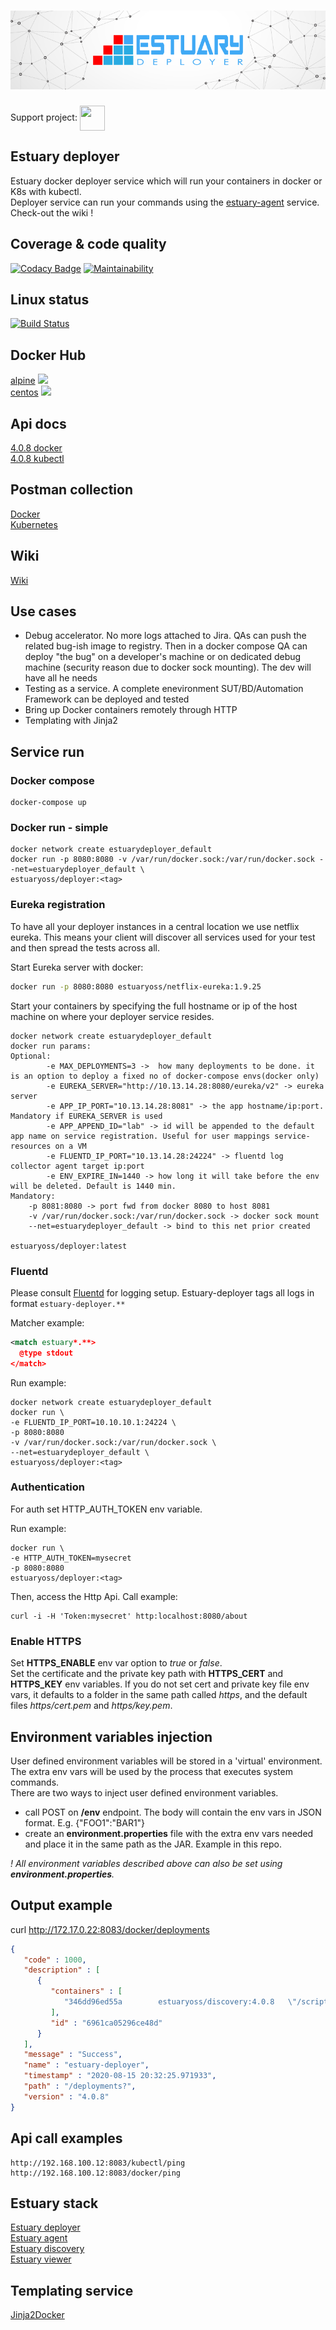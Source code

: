 <h1 align="center"><img src="./docs/images/banner_estuary.png" alt="Testing as a service"></h1>  

<meta name="google-site-verification" content="eI9kw0_EDymH5_kjr66RoT3PiK5MU8QpfkXazrGlfgE" />

Support project: <a href="https://paypal.me/catalindinuta?locale.x=en_US"><img src="https://lh3.googleusercontent.com/Y2_nyEd0zJftXnlhQrWoweEvAy4RzbpDah_65JGQDKo9zCcBxHVpajYgXWFZcXdKS_o=s180-rw" height="40" width="40" align="center"></a>    

## Estuary deployer
Estuary docker deployer service which will run your containers in docker or K8s with kubectl.   
Deployer service can run your commands using the [estuary-agent](https://github.com/estuaryoss/estuary-agent) service. Check-out the wiki !  

## Coverage & code quality
[![Codacy Badge](https://app.codacy.com/project/badge/Grade/9c21d37be8d0437495b3e8f5fcaf022e)](https://www.codacy.com/gh/estuaryoss/estuary-deployer?utm_source=github.com&amp;utm_medium=referral&amp;utm_content=estuaryoss/estuary-deployer&amp;utm_campaign=Badge_Grade)
[![Maintainability](https://api.codeclimate.com/v1/badges/824c268532876c4984f3/maintainability)](https://codeclimate.com/github/estuaryoss/estuary-deployer/maintainability)

## Linux status
[![Build Status](https://travis-ci.com/estuaryoss/estuary-deployer.svg?token=UC9Z5nQSPmb5vK5QLpJh&branch=master)](https://travis-ci.com/estuaryoss/estuary-deployer)

## Docker Hub
[alpine](https://hub.docker.com/r/estuaryoss/deployer)  ![](https://img.shields.io/docker/pulls/estuaryoss/deployer.svg)  
[centos](https://hub.docker.com/r/estuaryoss/deployer-centos)  ![](https://img.shields.io/docker/pulls/estuaryoss/deployer-centos.svg)

## Api docs 
[4.0.8 docker](https://app.swaggerhub.com/apis/dinuta/estuary-deployer/4.0.8)  
[4.0.8 kubectl](https://app.swaggerhub.com/apis/dinuta/estuary-deployer/4.0.8-kubectl)  

## Postman collection 
[Docker](https://documenter.getpostman.com/view/2360061/SVYjUNCG)  
[Kubernetes](https://documenter.getpostman.com/view/2360061/SW15zGn2)

## Wiki
[Wiki](https://github.com/estuaryoss/estuary-deployer/wiki)  

## Use cases
-  Debug accelerator. No more logs attached to Jira. QAs can push the related bug-ish image to registry. Then in a docker compose QA can deploy "the bug" on a developer's machine or on dedicated debug machine (security reason due to docker sock mounting). The dev will have all he needs
-  Testing as a service. A complete enevironment SUT/BD/Automation Framework can be deployed and tested
-  Bring up Docker containers remotely through HTTP
-  Templating with Jinja2

## Service run

### Docker compose
    docker-compose up
    
### Docker run - simple
   
    docker network create estuarydeployer_default
    docker run -p 8080:8080 -v /var/run/docker.sock:/var/run/docker.sock --net=estuarydeployer_default \
    estuaryoss/deployer:<tag>

### Eureka registration
To have all your deployer instances in a central location we use netflix eureka. This means your client will discover
all services used for your test and then spread the tests across all.  

Start Eureka server with docker:  
```bash
docker run -p 8080:8080 estuaryoss/netflix-eureka:1.9.25
```

Start your containers by specifying the full hostname or ip of the host machine on where your deployer service resides.  
    
    docker network create estuarydeployer_default
    docker run params:
    Optional:
            -e MAX_DEPLOYMENTS=3 ->  how many deployments to be done. it is an option to deploy a fixed no of docker-compose envs(docker only)
            -e EUREKA_SERVER="http://10.13.14.28:8080/eureka/v2" -> eureka server
            -e APP_IP_PORT="10.13.14.28:8081" -> the app hostname/ip:port. Mandatory if EUREKA_SERVER is used
            -e APP_APPEND_ID="lab" -> id will be appended to the default app name on service registration. Useful for user mappings service-resources on a VM
            -e FLUENTD_IP_PORT="10.13.14.28:24224" -> fluentd log collector agent target ip:port
            -e ENV_EXPIRE_IN=1440 -> how long it will take before the env will be deleted. Default is 1440 min.
    Mandatory:
        -p 8081:8080 -> port fwd from docker 8080 to host 8081
        -v /var/run/docker.sock:/var/run/docker.sock -> docker sock mount
        --net=estuarydeployer_default -> bind to this net prior created

    estuaryoss/deployer:latest

### Fluentd
Please consult [Fluentd](https://github.com/fluent/fluentd) for logging setup.
Estuary-deployer tags all logs in format ```estuary-deployer.**```

Matcher example:  

```xml
<match estuary*.**>
  @type stdout
</match>
```
Run example:  

    docker network create estuarydeployer_default
    docker run \
    -e FLUENTD_IP_PORT=10.10.10.1:24224 \
    -p 8080:8080
    -v /var/run/docker.sock:/var/run/docker.sock \
    --net=estuarydeployer_default \
    estuaryoss/deployer:<tag>

### Authentication
For auth set HTTP_AUTH_TOKEN env variable.  

Run example:

    docker run \
    -e HTTP_AUTH_TOKEN=mysecret
    -p 8080:8080
    estuaryoss/deployer:<tag>

Then, access the Http Api. Call example:
  
    curl -i -H 'Token:mysecret' http:localhost:8080/about

### Enable HTTPS
Set **HTTPS_ENABLE** env var option to *true* or *false*.    
Set the certificate and the private key path with **HTTPS_CERT** and **HTTPS_KEY** env variables. 
If you do not set cert and private key file env vars, it defaults to a folder in the same path called *https*, and the default files *https/cert.pem* and *https/key.pem*. 

## Environment variables injection
User defined environment variables will be stored in a 'virtual' environment. The extra env vars will be used by the process that executes system commands.  
There are two ways to inject user defined environment variables.    
-   call POST on **/env** endpoint. The body will contain the env vars in JSON format. E.g. {"FOO1":"BAR1"}  
-   create an **environment.properties** file with the extra env vars needed and place it in the same path as the JAR. Example in this repo.  

*! All environment variables described above can also be set using **environment.properties**.*

## Output example
curl http://172.17.0.22:8083/docker/deployments
```json
{
   "code" : 1000,
   "description" : [
      {
         "containers" : [
            "346dd96ed55a        estuaryoss/discovery:4.0.8   \"/scripts/main_flask…\"   16 seconds ago      Up 15 seconds       8080/tcp            6961ca05296ce48d_container_1"
         ],
         "id" : "6961ca05296ce48d"
      }
   ],
   "message" : "Success",
   "name" : "estuary-deployer",
   "timestamp" : "2020-08-15 20:32:25.971933",
   "path" : "/deployments?",
   "version" : "4.0.8"
}
```

## Api call examples

    http://192.168.100.12:8083/kubectl/ping 
    http://192.168.100.12:8083/docker/ping  
    
## Estuary stack
[Estuary deployer](https://github.com/estuaryoss/estuary-deployer)  
[Estuary agent](https://github.com/estuaryoss/estuary-agent)  
[Estuary discovery](https://github.com/estuaryoss/estuary-discovery)  
[Estuary viewer](https://github.com/estuaryoss/estuary-viewer)  

## Templating service
[Jinja2Docker](https://github.com/dinuta/jinja2docker)  
